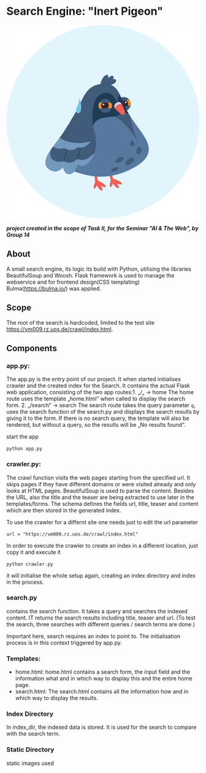 # Search Engine: "Inert Pigeon"

![inert pigeon flies low ...](static/img/pgn_logo.png)

***project created in the scope of Task II, for the Seminar "AI & The Web", by Group 14*** 


## About
A small search engine, its logic its build with Python, utilising the libraries BeautifulSoup and Woosh. 
Flask framework is used to manage the webservice and for frontend design(CSS templating) Bulma(https://bulma.io/) was applied.

## Scope
The root of the search is hardcoded, limited to the test site https://vm009.rz.uos.de/crawl/index.html.


## Components

### app.py:

The app.py is the entry point of our project.
It when started initialises crawler and the created index for the Search.
It contains the actual Flask web application, consisting of the two app routes:1. „/„ -> home
The home route uses the template „home.html“ when called to display the search form.
2. „/search“ -> search
The search route takes the query parameter `q`, uses the search function of the search.py and displays the search results by giving it to the form.
If there is no search query, the template will also be rendered, but without a query, so the results will be „No results found“.

start the app
```
python app.py
```

### crawler.py:

The crawl function visits the web pages starting from the specified url.
It skips pages if they have different domains or were visited already and only looks at HTML pages.
BeautifulSoup is used to parse the content.
Besides the URL, also the title and the teaser are being extracted to use later in the templates/forms.
The schema defines the fields url, title, teaser and content which are then stored in the generated index.

To use the crawler for a differnt site one needs just to edit the url parameter
```
url = "https://vm009.rz.uos.de/crawl/index.html"
```
In order to execute the crawler to create an index in a different location, just copy it and execute it
```
python crawler.py
```
it will initialise the whole setup again, creating an index directory and index in the process.

### search.py
contains the search function.
It takes a query and searches the indexed content. 
IT returns the search results including title, teaser and url.
(To test the search, three searches with different queries / search terms are done.)

Important here, search requires an index to point to. The initialisation process is in this context triggered by app.py.


### Templates:
 - home.html:
home.html contains a search form, the input field and the information what and in which way to display this and the entire home page.
 - search.html:
The search.html contains all the information how and in which way to display the results.

### Index Directory
In index_dir, the indexed data is stored. It is used for the search to compare with the search term.

### Static Directory
static images used 
